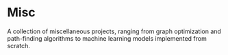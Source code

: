 # Misc
A collection of miscellaneous projects, ranging from graph optimization and path-finding algorithms to machine learning models implemented from scratch. 
